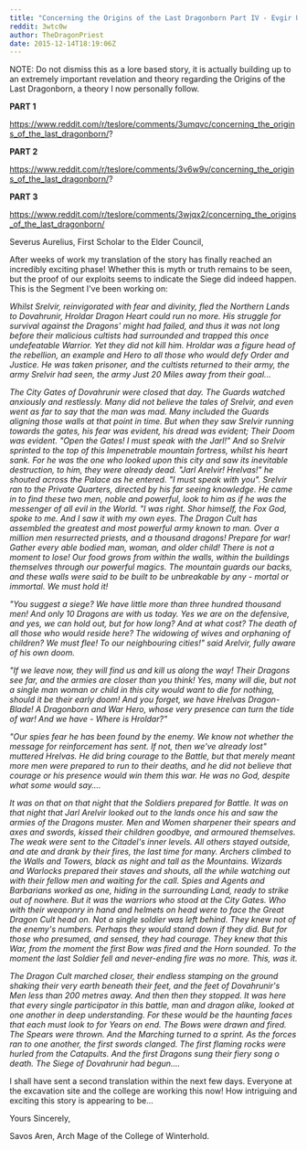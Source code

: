 ```yaml
---
title: "Concerning the Origins of the Last Dragonborn Part IV - Evgir Unslaad"
reddit: 3wtc0w
author: TheDragonPriest
date: 2015-12-14T18:19:06Z
---
```


NOTE: Do not dismiss this as a lore based story, it is actually building up to an extremely important revelation and theory regarding the Origins of the Last Dragonborn, a theory I now personally follow. 

**PART 1**

https://www.reddit.com/r/teslore/comments/3umqvc/concerning_the_origins_of_the_last_dragonborn/?

**PART 2**

https://www.reddit.com/r/teslore/comments/3v6w9v/concerning_the_origins_of_the_last_dragonborn/?

**PART 3**

https://www.reddit.com/r/teslore/comments/3wjqx2/concerning_the_origins_of_the_last_dragonborn/


Severus Aurelius, First Scholar to the Elder Council,

After weeks of work my translation of the story has finally reached an incredibly exciting phase! Whether this is myth or truth remains to be seen, but the proof of our exploits seems to indicate the Siege did indeed happen. This is the Segment I've been working on:

*Whilst Srelvir, reinvigorated with fear and divinity, fled the Northern Lands to Dovahrunir, Hroldar Dragon Heart could run no more. His struggle for survival against the Dragons' might had failed, and thus it was not long before their malicious cultists had surrounded and trapped this once undefeatable Warrior. Yet they did not kill him. Hroldar was a figure head of the rebellion, an example and Hero to all those who would defy Order and Justice. He was taken prisoner, and the cultists returned to their army, the army Srelvir had seen, the army Just 20 Miles away from their goal...*

*The City Gates of Dovahrunir were closed that day. The Guards watched anxiously and restlessly. Many did not believe the tales of Srelvir, and even went as far to say that the man was mad. Many included the Guards aligning those walls at that point in time. But when they saw Srelvir running towards the gates, his fear was evident, his dread was evident; Their Doom was evident. "Open the Gates! I must speak with the Jarl!" And so Srelvir sprinted to the top of this Impenetrable mountain fortress, whilst his heart sank. For he was the one who looked upon this city and saw its inevitable destruction, to him, they were already dead. "Jarl Arelvir! Hrelvas!" he shouted across the Palace as he entered. "I must speak with you". Srelvir ran to the Private Quarters, directed by his far seeing knowledge. He came in to find these two men, noble and powerful, look to him as if he was the messenger of all evil in the World. "I was right. Shor himself, the Fox God, spoke to me. And I saw it with my own eyes. The Dragon Cult has assembled the greatest and most powerful army known to man. Over a million men resurrected priests, and a thousand dragons! Prepare for war! Gather every able bodied man, woman, and older child! There is not a moment to lose! Our food grows from within the walls, within the buildings themselves through our powerful magics. The mountain guards our backs, and these walls were said to be built to be unbreakable by any - mortal or immortal. We must hold it!* 

*"You suggest a siege? We have little more than three hundred thousand men! And only 10 Dragons are with us today. Yes we are on the defensive, and yes, we can hold out, but for how long? And at what cost? The death of all those who would reside here? The widowing of wives and orphaning of children? We must flee! To our neighbouring cities!" said Arelvir, fully aware of his own doom.*

*"If we leave now, they will find us and kill us along the way! Their Dragons see far, and the armies are closer than you think! Yes, many will die, but not a single man woman or child in this city would want to die for nothing, should it be their early doom! And you forget, we have Hrelvas Dragon-Blade! A Dragonborn and War Hero, whose very presence can turn the tide of war! And we have - Where is Hroldar?"*

*"Our spies fear he has been found by the enemy. We know not whether the message for reinforcement has sent. If not, then we've already lost" muttered Hrelvas. He did bring courage to the Battle, but that merely meant more men were prepared to run to their deaths, and he did not believe that courage or his presence would win them this war. He was no God, despite what some would say....*

*It was on that on that night that the Soldiers prepared for Battle. It was on that night that Jarl Arelvir looked out to the lands once his and saw the armies of the Dragons muster. Men and Women sharpener their spears and axes and swords, kissed their children goodbye, and armoured themselves. The weak were sent to the Citadel's inner levels. All others stayed outside, and ate and drank by their fires, the last time for many. Archers climbed to the Walls and Towers, black as night and tall as the Mountains. Wizards and Warlocks prepared their staves and shouts, all the while watching out with their fellow men and waiting for the call. Spies and Agents and Barbarians worked as one, hiding in the surrounding Land, ready to strike out of nowhere. But it was the warriors who stood at the City Gates. Who with their weaponry in hand and helmets on head were to face the Great Dragon Cult head on. Not a single soldier was left behind. They knew not of the enemy's numbers. Perhaps they would stand down if they did. But for those who presumed, and sensed, they had courage. They knew that this War, from the moment the first Bow was fired and the Horn sounded. To the moment the last Soldier fell and never-ending fire was no more. This, was it.*

*The Dragon Cult marched closer, their endless stamping on the ground shaking their very earth beneath their feet, and the feet of Dovahrunir's Men less than 200 metres away. And then then they stopped. It was here that every single participator in this battle, man and dragon alike, looked at one another in deep understanding. For these would be the haunting faces that each must look to for Years on end. The Bows were drawn and fired. The Spears were thrown. And the Marching turned to a sprint. As the forces ran to one another, the first swords clanged. The first flaming rocks were hurled from the Catapults. And the first Dragons sung their fiery song o death. The Siege of Dovahrunir had begun....*

I shall have sent a second translation within the next few days. Everyone at the excavation site and the college are working this now! How intriguing and exciting this story is appearing to be...

Yours Sincerely,

Savos Aren, Arch Mage of the College of Winterhold.
